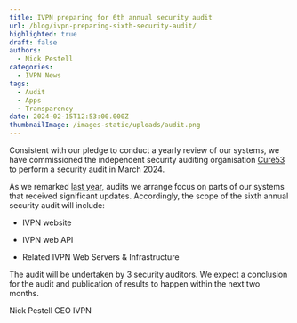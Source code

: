 ```yaml
---
title: IVPN preparing for 6th annual security audit
url: /blog/ivpn-preparing-sixth-security-audit/
highlighted: true
draft: false
authors:
  - Nick Pestell
categories:
  - IVPN News
tags:
  - Audit
  - Apps
  - Transparency
date: 2024-02-15T12:53:00.000Z
thumbnailImage: /images-static/uploads/audit.png
---
```

Consistent with our pledge to conduct a yearly review of our systems, we have commissioned the independent security auditing organisation [Cure53](https://cure53.de/) to perform a security audit in March 2024. 

As we remarked [last year](https://www.ivpn.net/blog/ivpn-infrastructure-fifth-audit-announcement/), audits we arrange focus on parts of our systems that received significant updates. Accordingly, the scope of the sixth annual security audit will include:

* IVPN website

* IVPN web API

* Related IVPN Web Servers & Infrastructure

The audit will be undertaken by 3 security auditors. We expect a conclusion for the audit and publication of results to happen within the next two months. 

Nick Pestell
CEO
IVPN